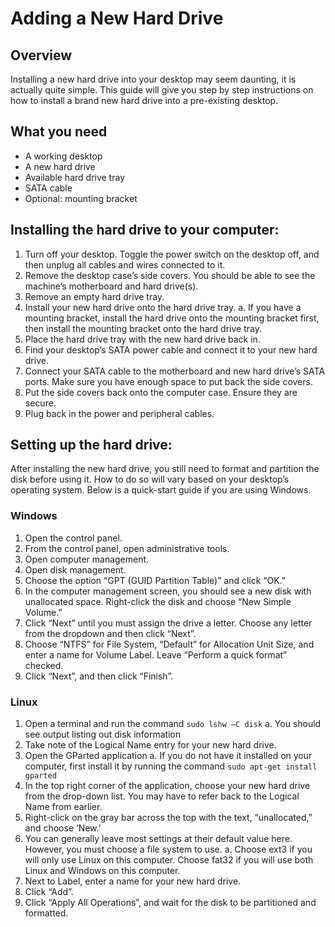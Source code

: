 # Adding a New Hard Drive

## Overview 
Installing a new hard drive into your desktop may seem daunting, it is actually quite simple. This guide will give you step by step instructions on how to install a brand new hard drive into a pre-existing desktop. 

## What you need
- A working desktop
- A new hard drive
- Available hard drive tray
- SATA cable
- Optional: mounting bracket

## Installing the hard drive to your computer:
1.	Turn off your desktop. Toggle the power switch on the desktop off, and then unplug all cables and wires connected to it.
2.	Remove the desktop case’s side covers. You should be able to see the machine’s motherboard and hard drive(s).
3.	Remove an empty hard drive tray.
4.	Install your new hard drive onto the hard drive tray.
    a.	If you have a mounting bracket, install the hard drive onto the mounting bracket first, then install the mounting bracket onto the hard drive tray.
6.	Place the hard drive tray with the new hard drive back in.
7.	Find your desktop’s SATA power cable and connect it to your new hard drive. 
8.	Connect your SATA cable to the motherboard and new hard drive’s SATA ports. Make sure you have enough space to put back the side covers.
9.	Put the side covers back onto the computer case. Ensure they are secure.
10.	Plug back in the power and peripheral cables.

## Setting up the hard drive:
After installing the new hard drive, you still need to format and partition the disk before using it. How to do so will vary based on your desktop’s operating system. 
Below is a quick-start guide if you are using Windows.

###   Windows
1.	Open the control panel. 
2.	From the control panel, open administrative tools.
3.	Open computer management.
4.	Open disk management.
5.	Choose the option “GPT (GUID Partition Table)” and click “OK.”
6.	In the computer management screen, you should see a new disk with unallocated space.  Right-click the disk and choose “New Simple Volume.”
7.	Click “Next” until you must assign the drive a letter. Choose any letter from the dropdown and then click “Next”.
8.	Choose “NTFS” for File System, “Default” for Allocation Unit Size, and enter a name for Volume Label. Leave “Perform a quick format” checked.
9.	Click “Next”, and then click “Finish”.

### Linux
1.	Open a terminal and run the command ```sudo lshw –C disk```
  a.	You should see output listing out disk information
2.	Take note of the Logical Name entry for your new hard drive.
3.	Open the GParted application
  a.	If you do not have it installed on your computer, first install it by running the command ```sudo apt-get install gparted```
4.	In the top right corner of the application, choose your new hard drive from the drop-down list. You may have to refer back to the Logical Name from earlier.
5.	Right-click on the gray bar across the top with the text, “unallocated,” and choose ‘New.’
6.	You can generally leave most settings at their default value here. However, you must choose a file system to use.
  a.	Choose ext3 if you will only use Linux on this computer. Choose fat32 if you will use both Linux and Windows on this computer.
7.	Next to Label, enter a name for your new hard drive.
8.	Click “Add”.
9.	Click “Apply All Operations”, and wait for the disk to be partitioned and formatted. 

